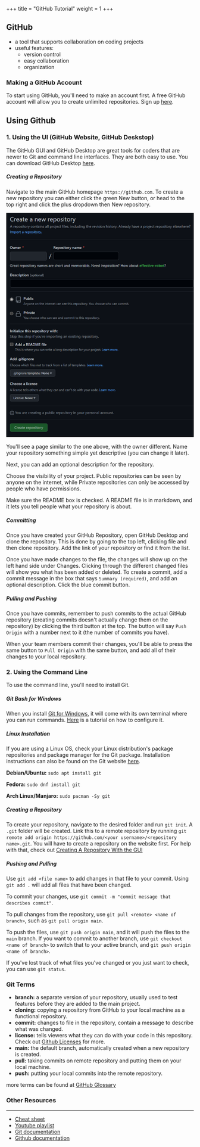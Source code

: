 +++
title = "GitHub Tutorial"
weight = 1
+++

## GitHub
* a tool that supports collaboration on coding projects
* useful features:
    * version control
    * easy collaboration
    * organization

### Making a GitHub Account
To start using GitHub, you'll need to make an account first. A free GitHub account will allow you to create unlimited repositories.
Sign up [here](https://github.com/join).

## Using Github
### 1. Using the UI (GitHub Website, GitHub Deskstop)
The GitHub GUI and GitHub Desktop are great tools for coders that are newer to Git and command line interfaces. They are both easy to use. You can download GitHub Desktop [here](https://desktop.github.com/).

##### Creating a Repository
Navigate to the main GitHub homepage `https://github.com`. To create a new repository you can either click the green New button, or head to the top right and click the plus dropdown then New repository.

![New Repository](/img/new%20repo.png?width=550px)

You'll see a page similar to the one above, with the owner different. Name your repository something simple yet descriptive (you can change it later).

Next, you can add an optional description for the repository.

Choose the visibility of your project. Public repositories can be seen by anyone on the internet, while Private repositories can only be accessed by people who have permissions. 

Make sure the README box is checked. A README file is in markdown, and it lets you tell people what your repository is about.

##### Committing
Once you have created your GitHub Repository, open GitHub Desktop and clone the repository. This is done by going to the top left, clicking file and then clone repository. Add the link of your repository or find it from the list.

Once you have made changes to the file, the changes will show up on the left hand side under Changes. Clicking through the different changed files will show you what has been added or deleted. To create a commit, add a commit message in the box that says `Summary (required)`, and add an optional description. Click the blue commit button. 

##### Pulling and Pushing
Once you have commits, remember to push commits to the actual GitHub repository (creating commits doesn't actually change them on the repository) by clicking the third button at the top. The button will say `Push Origin` with a number next to it (the number of commits you have).

When your team members commit their changes, you'll be able to press the same button to `Pull Origin` with the same button, and add all of their changes to your local repository.

### 2. Using the Command Line
To use the command line, you'll need to install Git.

##### Git Bash for Windows

When you install [Git for Windows](https://git-scm.com/download/win), it will come with its own terminal where you can run commands. [Here](https://www.stanleyulili.com/git/how-to-install-git-bash-on-windows/) is a tutorial on how to configure it.

##### Linux Installation

If you are using a Linux OS, check your Linux distribution's package repositories and package manager for the Git package. Installation instructions can also be found on the Git website [here](https://git-scm.com/download/linux).

**Debian/Ubuntu:** `sudo apt install git`

**Fedora:** `sudo dnf install git`

**Arch Linux/Manjaro:** `sudo pacman -Sy git`

##### Creating a Repository
To create your repository, navigate to the desired folder and run `git init`. A `.git` folder will be created. Link this to a remote repository by running `git remote add origin https://github.com/<your username>/<repository name>.git`. You will have to create a repository on the website first. For help with that, check out [Creating A Repository With the GUI](#creating-a-repository)

##### Pushing and Pulling

Use `git add <file name>` to add changes in that file to your commit. Using `git add .` will add all files that have been changed. 

To commit your changes, use `git commit -m "commit message that describes commit"`.

To pull changes from the repository, use `git pull <remote> <name of branch>`, such as `git pull origin main`.

To push the files, use `git push origin main`, and it will push the files to the `main` branch. If you want to commit to another branch, use `git checkout <name of branch>` to switch that to your active branch, and `git push origin <name of branch>`.

If you've lost track of what files you've changed or you just want to check, you can use `git status`.

### Git Terms
* **branch:** a separate version of your repository, usually used to test features before they are added to the main project.
* **cloning:** copying a repository from GitHub to your local machine as a functional repository.
* **commit:** changes to file in the repository, contain a message to describe what was changed.
* **license:** tells viewers what they can do with your code in this repository. Check out [Github Licenses](https://docs.github.com/en/repositories/managing-your-repositorys-settings-and-features/customizing-your-repository/licensing-a-repository) for more.
* **main:** the default branch, automatically created when a new repository is created.
* **pull:** taking commits on remote repository and putting them on your local machine.
* **push:** putting your local commits into the remote repository.

more terms can be found at [GitHub Glossary](https://docs.github.com/en/get-started/quickstart/github-glossary)

### Other Resources
---
* [Cheat sheet](https://training.github.com/downloads/github-git-cheat-sheet/)
* [Youtube playlist](https://www.youtube.com/watch?v=xAAmje1H9YM&list=PLeo1K3hjS3usJuxZZUBdjAcilgfQHkRzW)
* [Git documentation](https://git-scm.com/docs)
* [Github documentation](https://docs.github.com/en/github)
